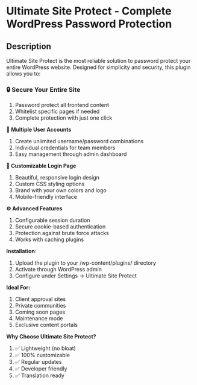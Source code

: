 <h1>Ultimate Site Protect - Complete WordPress Password Protection</h1>

<h2>Description</h2>
Ultimate Site Protect is the most reliable solution to password protect your entire WordPress website. Designed for simplicity and security, this plugin allows you to:

<h3>🔒 Secure Your Entire Site</h3>

  1. Password protect all frontend content
  2. Whitelist specific pages if needed
  3. Complete protection with just one click
 
**👥 Multiple User Accounts**
 1. Create unlimited username/password combinations
 2. Individual credentials for team members
 3. Easy management through admin dashboard

**🎨 Customizable Login Page**
 1. Beautiful, responsive login design
 2. Custom CSS styling options
 3. Brand with your own colors and logo
 4. Mobile-friendly interface

**⚙️ Advanced Features**
 1. Configurable session duration
 2. Secure cookie-based authentication
 3. Protection against brute force attacks
 4. Works with caching plugins

**Installation**:
 1. Upload the plugin to your /wp-content/plugins/ directory
 2. Activate through WordPress admin
 3. Configure under Settings → Ultimate Site Protect

**Ideal For:**
 1. Client approval sites
 2. Private communities
 3. Coming soon pages
 4. Maintenance mode
 5. Exclusive content portals

**Why Choose Ultimate Site Protect?**

 1. ✅ Lightweight (no bloat)
 2. ✅ 100% customizable
 3. ✅ Regular updates
 4. ✅ Developer friendly
 5. ✅ Translation ready
